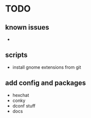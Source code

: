 
# TODO

## known issues
 - 

## scripts
 - install gnome extensions from git

## add config and packages
 - hexchat
 - conky
 - dconf stuff
 - docs
